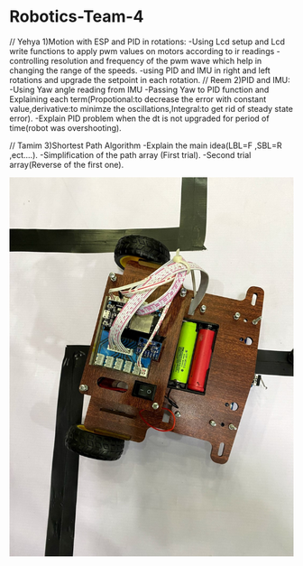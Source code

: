 # Robotics-Team-4
// Yehya
1)Motion with ESP and PID in rotations:
-Using Lcd setup and Lcd write functions to apply pwm values on motors according to ir readings
-controlling resolution and frequency of the pwm wave which help in changing the range of the speeds.
-using PID and IMU in right and left rotations and upgrade the setpoint in each rotation.
// Reem
2)PID and IMU:
-Using Yaw angle reading from IMU
-Passing Yaw to PID function and Explaining each term(Propotional:to decrease the error with constant value,derivative:to minimze the oscillations,Integral:to get rid of steady state error).
-Explain PID problem when the dt is not upgraded for period of time(robot was overshooting).

// Tamim
3)Shortest Path Algorithm
-Explain the main idea(LBL=F ,SBL=R ,ect....).
-Simplification of the path array (First trial).
-Second trial array(Reverse of the first one).

![image](https://raw.githubusercontent.com/MohabAhmed1/Robotics-Team-4/main/Picture1.jpg)
